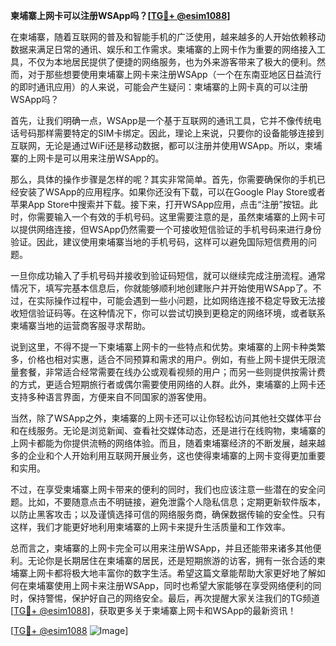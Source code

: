 **柬埔寨上网卡可以注册WSApp吗？[[TG💪+ @esim1088](https://t.me/s/esim1088)]**

在柬埔寨，随着互联网的普及和智能手机的广泛使用，越来越多的人开始依赖移动数据来满足日常的通讯、娱乐和工作需求。柬埔寨的上网卡作为重要的网络接入工具，不仅为本地居民提供了便捷的网络服务，也为外来游客带来了极大的便利。然而，对于那些想要使用柬埔寨上网卡来注册WSApp（一个在东南亚地区日益流行的即时通讯应用）的人来说，可能会产生疑问：柬埔寨的上网卡真的可以注册WSApp吗？

首先，让我们明确一点，WSApp是一个基于互联网的通讯工具，它并不像传统电话号码那样需要特定的SIM卡绑定。因此，理论上来说，只要你的设备能够连接到互联网，无论是通过WiFi还是移动数据，都可以注册并使用WSApp。所以，柬埔寨的上网卡是可以用来注册WSApp的。

那么，具体的操作步骤是怎样的呢？其实非常简单。首先，你需要确保你的手机已经安装了WSApp的应用程序。如果你还没有下载，可以在Google Play Store或者苹果App Store中搜索并下载。接下来，打开WSApp应用，点击“注册”按钮。此时，你需要输入一个有效的手机号码。这里需要注意的是，虽然柬埔寨的上网卡可以提供网络连接，但WSApp仍然需要一个可接收短信验证的手机号码来进行身份验证。因此，建议使用柬埔寨当地的手机号码，这样可以避免国际短信费用的问题。

一旦你成功输入了手机号码并接收到验证码短信，就可以继续完成注册流程。通常情况下，填写完基本信息后，你就能够顺利地创建账户并开始使用WSApp了。不过，在实际操作过程中，可能会遇到一些小问题，比如网络连接不稳定导致无法接收短信验证码等。在这种情况下，你可以尝试切换到更稳定的网络环境，或者联系柬埔寨当地的运营商客服寻求帮助。

说到这里，不得不提一下柬埔寨上网卡的一些特点和优势。柬埔寨的上网卡种类繁多，价格也相对实惠，适合不同预算和需求的用户。例如，有些上网卡提供无限流量套餐，非常适合经常需要在线办公或观看视频的用户；而另一些则提供按需计费的方式，更适合短期旅行者或偶尔需要使用网络的人群。此外，柬埔寨的上网卡还支持多种语言界面，方便来自不同国家的游客使用。

当然，除了WSApp之外，柬埔寨的上网卡还可以让你轻松访问其他社交媒体平台和在线服务。无论是浏览新闻、查看社交媒体动态，还是进行在线购物，柬埔寨的上网卡都能为你提供流畅的网络体验。而且，随着柬埔寨经济的不断发展，越来越多的企业和个人开始利用互联网开展业务，这也使得柬埔寨的上网卡变得更加重要和实用。

不过，在享受柬埔寨上网卡带来的便利的同时，我们也应该注意一些潜在的安全问题。比如，不要随意点击不明链接，避免泄露个人隐私信息；定期更新软件版本，以防止黑客攻击；以及谨慎选择可信的网络服务商，确保数据传输的安全性。只有这样，我们才能更好地利用柬埔寨的上网卡来提升生活质量和工作效率。

总而言之，柬埔寨的上网卡完全可以用来注册WSApp，并且还能带来诸多其他便利。无论你是长期居住在柬埔寨的居民，还是短期旅游的访客，拥有一张合适的柬埔寨上网卡都将极大地丰富你的数字生活。希望这篇文章能帮助大家更好地了解如何在柬埔寨使用上网卡来注册WSApp，同时也希望大家能够在享受网络便利的同时，保持警惕，保护好自己的网络安全。最后，再次提醒大家关注我们的TG频道[[TG💪+ @esim1088](https://t.me/s/esim1088)]，获取更多关于柬埔寨上网卡和WSApp的最新资讯！

[[TG💪+ @esim1088](https://t.me/s/esim1088) ![Image](https://i.postimg.cc/4NQfJmqS/Snipaste-2025-05-13-00-14-12.png)]
